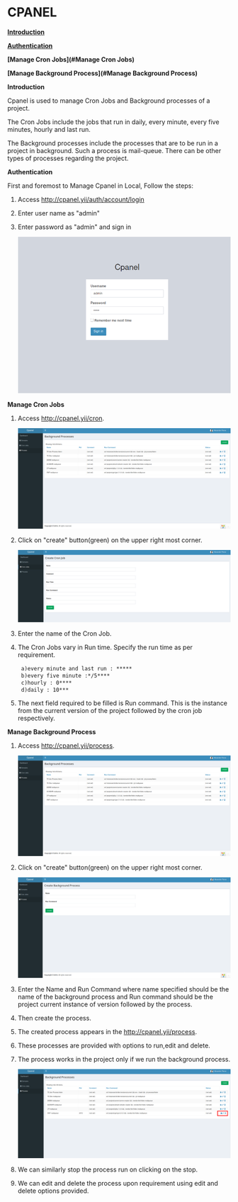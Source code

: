 **CPANEL**
========

**[Introduction](#Introduction)**

**[Authentication](#Authentication)**

**[Manage Cron Jobs](#Manage Cron Jobs)**

**[Manage Background Process](#Manage Background Process)**



**Introduction**

Cpanel is used to manage Cron Jobs and Background processes of a project.

The Cron Jobs include the jobs that run in daily, every minute, every five minutes,  hourly and last run. 

The Background processes include the processes that are to be run in a project in background. Such a process is mail-queue. There can be other types of processes regarding the project.



**Authentication**

First and foremost to Manage Cpanel in Local, Follow the steps:

1. Access http://cpanel.yii/auth/account/login

2. Enter user name as "admin"

3. Enter password as "admin" and sign in

   ![](img/cpanel-login.png)

**Manage Cron Jobs**

1. Access http://cpanel.yii/cron.

   ![](img/process-index.png)

2. Click on "create" button(green) on the upper right most corner.

    ![](img/cronjob-create.png)

3. Enter the name of the Cron Job.

4. The Cron Jobs vary in Run time. Specify the run time as per requirement.

        a)every minute and last run : *****
        b)every five minute :*/5****
        c)hourly : 0****
        d)daily : 10***

5. The next field required to be filled is Run command. This is the instance from the current version of the project followed by the cron job respectively.



**Manage Background Process**

1. Access http://cpanel.yii/process.

   ![](img/process-index.png)

2. Click on "create" button(green) on the upper right most corner.

   ![](img/process-create.png)

3. Enter the Name and Run Command where name specified should be the name of the background process and Run command should be the project current instance of version followed by the process.

4. Then create the process.

5. The created process appears in the http://cpanel.yii/process.

6. These processes are provided with options to run,edit and delete.

7. The process works in the project only if we run the background process.

   ![](img/process-run.png)

8. We can similarly stop the process run on clicking on the stop.

9. We can edit and delete the process upon requirement using edit and delete options provided. 
